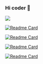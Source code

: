 ### Hi coder 👋

![](https://github-readme-stats.vercel.app/api?username=solido&count_private=true&show_icons=true&theme=radical)

[![Readme Card](https://github-readme-stats.vercel.app/api/pin/?username=solido&repo=awesome-flutter)](https://github.com/solido/awesome-flutter)

[![Readme Card](https://github-readme-stats.vercel.app/api/pin/?username=fluttercommunity&repo=flutter_blurhash)](https://github.com/fluttercommunity/flutter_blurhash)

[![Readme Card](https://github-readme-stats.vercel.app/api/pin/?username=jetbrains&repo=skija)](https://github.com/jetbrains/skija)


[![Readme Card](https://github-readme-stats.vercel.app/api/pin/?username=solido&repo=flutter-d-art)](https://github.com/solido/flutter-d-art)




